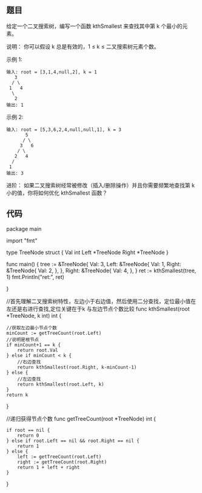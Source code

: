 ## 题目

给定一个二叉搜索树，编写一个函数 kthSmallest 来查找其中第 k 个最小的元素。

说明：
你可以假设 k 总是有效的，1 ≤ k ≤ 二叉搜索树元素个数。

示例 1:
~~~
输入: root = [3,1,4,null,2], k = 1
   3
  / \
 1   4
  \
   2
输出: 1
~~~
示例 2:
~~~
输入: root = [5,3,6,2,4,null,null,1], k = 3
       5
      / \
     3   6
    / \
   2   4
  /
 1
输出: 3
~~~
进阶：
如果二叉搜索树经常被修改（插入/删除操作）并且你需要频繁地查找第 k 小的值，你将如何优化 kthSmallest 函数？




## 代码
package main

import "fmt"

type TreeNode struct {
	Val   int
	Left  *TreeNode
	Right *TreeNode
}

func main() {
	tree := &TreeNode{
		Val: 3,
		Left: &TreeNode{
			Val: 1,
			Right: &TreeNode{
				Val: 2,
			},
		},
		Right: &TreeNode{
			Val: 4,
		},
	}
	ret := kthSmallest(tree, 1)
	fmt.Println("ret:", ret)

}

//首先理解二叉搜索树特性，左边小于右边值，然后使用二分查找，定位最小值在左还是右进行查找,定位关键在于k 与左边节点个数比较
func kthSmallest(root *TreeNode, k int) int {

	//获取左边最小节点个数
	minCount := getTreeCount(root.Left)
	//说明是根节点
	if minCount+1 == k {
		return root.Val
	} else if minCount < k {
		//右边查找
		return kthSmallest(root.Right, k-minCount-1)
	} else {
		//左边查找
		return kthSmallest(root.Left, k)
	}
	return k
}

//递归获得节点个数
func getTreeCount(root *TreeNode) int {

	if root == nil {
		return 0
	} else if root.Left == nil && root.Right == nil {
		return 1
	} else {
		left := getTreeCount(root.Left)
		right := getTreeCount(root.Right)
		return 1 + left + right
	}
}


~~~
